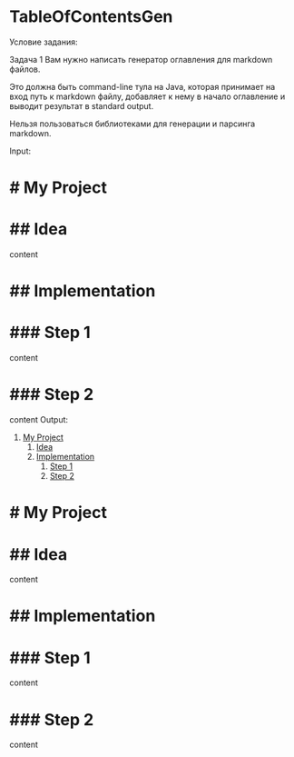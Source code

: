 # TableOfContentsGen

Условие задания:

Задача 1
Вам нужно написать генератор оглавления для markdown файлов.

Это должна быть command-line тула на Java, которая принимает на вход путь к markdown файлу, добавляет к нему в начало оглавление и выводит результат в standard output.

Нельзя пользоваться библиотеками для генерации и парсинга markdown.

Input:

# # My Project # 
# ## Idea # 
content
# ## Implementation # 
# ### Step 1 # 
content
# ### Step 2 # 
content
Output:

1. [My Project](#my-project)
    1. [Idea](#idea)
    2. [Implementation](#implementation)
        1. [Step 1](#step-1)
        2. [Step 2](#step-2)

# # My Project # 
# ## Idea # 
content
# ## Implementation # 
# ### Step 1 # 
content
# ### Step 2 # 
content

